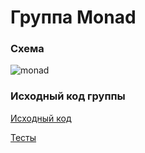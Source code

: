 # Группа Monad

### Схема

![monad](https://gitflic.ru/project/artemkorsakov/scalabook/blob/raw?file=images%2Fmonad.png&commit=49443b1e0cdcfd8ed3c1ed480bdd142245d579aa)

### Исходный код группы

[Исходный код](https://gitflic.ru/project/artemkorsakov/scalabook/file?file=examples%2Fsrc%2Fmain%2Fscala%2Ftypeclass%2Fmonad&plain=1)

[Тесты](https://gitflic.ru/project/artemkorsakov/scalabook/file?file=examples%2Fsrc%2Ftest%2Fscala%2Ftypeclass%2Fmonad)
